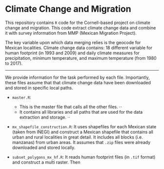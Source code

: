 # Climate Change and Migration

This repository contains `R` code for the Cornell-based project on climate change and migration. This code extract climate change data and combine it with survey information from MMP (Mexican Migration Project). 

The key variable upon which data merging relies is the geocode for Mexican localities. Climate change data contains: 18 different variable for human footprint (in 1993 and 2009) and daily climate measures for precipitation, minimum temperature, and maximum temperature (from 1980 to 2017).

---

We provide information for the task performed by each file. Importantly, these files assume that that climate change data have been downloaded and stored in specific local paths. 

- `master.R`: 

  * This is the master file that calls all the other files. ⋅⋅
  * It contains all libraries and all paths that are used for the data extraction and storage. ⋅⋅

- `mx_shapefile_construction.R`: It uses shapefiles for each Mexican state (taken from INEGI) and construct a Mexican shapefile that contains all urban and rural localities in great detail. It includes all blocks (i.e. manzanas) from urban areas. It assumes that `.zip` files were already downloaded and stored locally.

- `subset_polygons_mx_hf.R`: It reads human footprint files (in `.tif` format) and construct a multi raster. Then 
